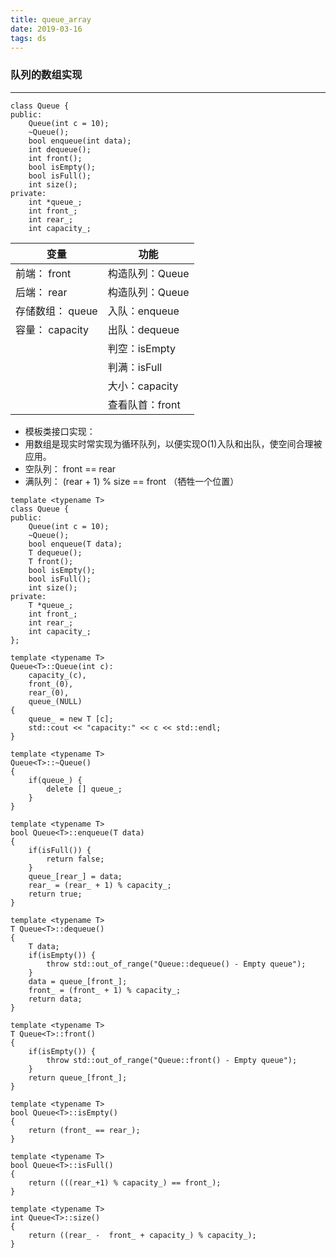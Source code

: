 ```yaml
---
title: queue_array
date: 2019-03-16
tags: ds
---
```


### 队列的数组实现
---

```
class Queue {
public:
    Queue(int c = 10);
    ~Queue();
    bool enqueue(int data);
    int dequeue();
    int front();
    bool isEmpty();
    bool isFull();
    int size();
private:
    int *queue_;
    int front_;
    int rear_;
    int capacity_;
```
<!--more-->

变量 | 功能
---|---
| 前端： front | 构造队列：Queue| 
| 后端： rear | 构造队列：Queue| 
| 存储数组： queue | 入队：enqueue| 
| 容量： capacity | 出队：dequeue| 
| | 判空：isEmpty| 
| | 判满：isFull| 
| | 大小：capacity| 
| | 查看队首：front| 

- 模板类接口实现：
- 用数组是现实时常实现为循环队列，以便实现O(1)入队和出队，使空间合理被应用。
- 空队列： front == rear
- 满队列： (rear + 1) % size == front （牺牲一个位置）

```
template <typename T>
class Queue {
public:
    Queue(int c = 10);
    ~Queue();
    bool enqueue(T data);
    T dequeue();
    T front();
    bool isEmpty();
    bool isFull();
    int size();
private:
    T *queue_;
    int front_;
    int rear_;
    int capacity_;
};

template <typename T>
Queue<T>::Queue(int c):
    capacity_(c),
    front_(0),
    rear_(0),
    queue_(NULL)
{
    queue_ = new T [c];
    std::cout << "capacity:" << c << std::endl;
}
 
template <typename T>
Queue<T>::~Queue()
{
    if(queue_) {
        delete [] queue_;
    }
}
 
template <typename T>
bool Queue<T>::enqueue(T data)
{
    if(isFull()) {
        return false;
    }
    queue_[rear_] = data;
    rear_ = (rear_ + 1) % capacity_;
    return true;
}
 
template <typename T>
T Queue<T>::dequeue()
{
    T data;
    if(isEmpty()) {
        throw std::out_of_range("Queue::dequeue() - Empty queue");
    }
    data = queue_[front_];
    front_ = (front_ + 1) % capacity_;
    return data;
}
 
template <typename T>
T Queue<T>::front()
{
    if(isEmpty()) {
        throw std::out_of_range("Queue::front() - Empty queue");
    }
    return queue_[front_];
}
 
template <typename T>
bool Queue<T>::isEmpty()
{
    return (front_ == rear_);
}
 
template <typename T>
bool Queue<T>::isFull()
{
    return (((rear_+1) % capacity_) == front_);
}
 
template <typename T>
int Queue<T>::size()
{
    return ((rear_ -  front_ + capacity_) % capacity_);
}
```

